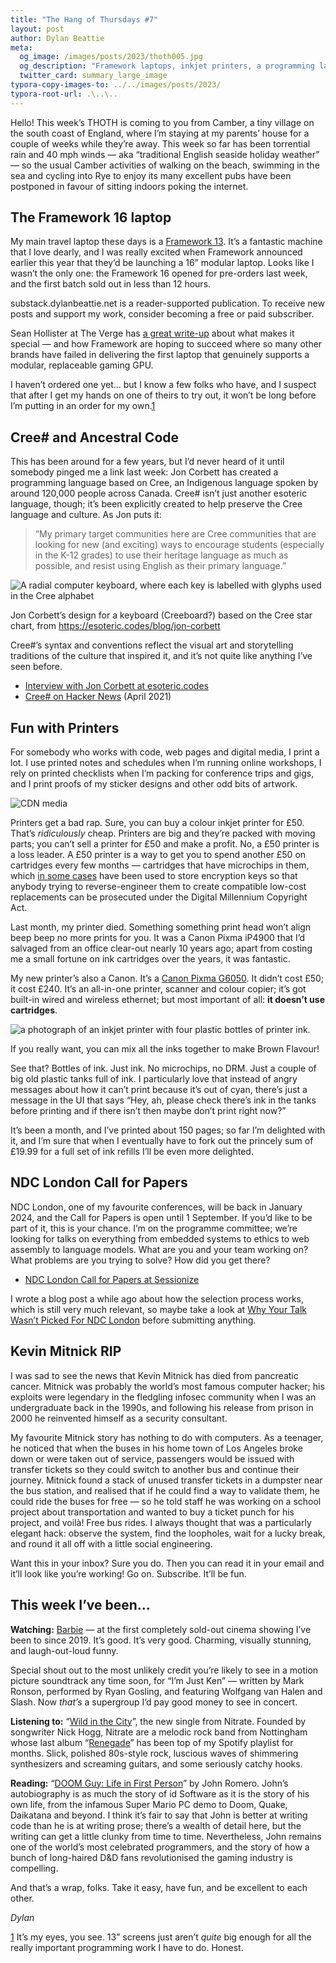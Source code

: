 ```yaml
---
title: "The Hang of Thursdays #7"
layout: post
author: Dylan Beattie
meta:
  og_image: /images/posts/2023/thoth005.jpg
  og_description: "Framework laptops, inkjet printers, a programming language based on Cree, the NDC London Call for Papers, and the story of Kevin Mitnick's first hack."
  twitter_card: summary_large_image
typora-copy-images-to: ../../images/posts/2023/
typora-root-url: .\..\..
---
```


Hello! This week’s THOTH is coming to you from Camber, a tiny village on the south coast of England, where I’m staying at my parents’ house for a couple of weeks while they’re away. This week so far has been torrential rain and 40 mph winds — aka “traditional English seaside holiday weather” — so the usual Camber activities of walking on the beach, swimming in the sea and cycling into Rye to enjoy its many excellent pubs have been postponed in favour of sitting indoors poking the internet.

## The Framework 16 laptop

My main travel laptop these days is a [Framework 13](https://frame.work/gb/en). It’s a fantastic machine that I love dearly, and I was really excited when Framework announced earlier this year that they’d be launching a 16” modular laptop. Looks like I wasn’t the only one: the Framework 16 opened for pre-orders last week, and the first batch sold out in less than 12 hours.

substack.dylanbeattie.net is a reader-supported publication. To receive new posts and support my work, consider becoming a free or paid subscriber.

Sean Hollister at The Verge has [a great write-up](https://www.theverge.com/22665800/framework-laptop-16-hands-on-preview-modular-gaming-laptop) about what makes it special — and how Framework are hoping to succeed where so many other brands have failed in delivering the first laptop that genuinely supports a modular, replaceable gaming GPU.

I haven’t ordered one yet… but I know a few folks who have, and I suspect that after I get my hands on one of theirs to try out, it won’t be long before I’m putting in an order for my own.[1](#footnote-1)

## Cree# and Ancestral Code

This has been around for a few years, but I’d never heard of it until somebody pinged me a link last week: Jon Corbett has created a programming language based on Cree, an Indigenous language spoken by around 120,000 people across Canada. Cree# isn’t just another esoteric language, though; it’s been explicitly created to help preserve the Cree language and culture. As Jon puts it:

> “My primary target communities here are Cree communities that are looking for new (and exciting) ways to encourage students (especially in the K-12 grades) to use their heritage language as much as possible, and resist using English as their primary language.”

![A radial computer keyboard, where each key is labelled with glyphs used in the Cree alphabet](/images/posts/2023/https%3A%2F%2Fsubstack-post-media.s3.amazonaws.com%2Fpublic%2Fimages%2F92d7e97a-d41d-446c-b8b6-20b6797603c7_839x830.jpeg)

Jon Corbett’s design for a keyboard (Creeboard?) based on the Cree star chart, from https://esoteric.codes/blog/jon-corbett

Cree#’s syntax and conventions reflect the visual art and storytelling traditions of the culture that inspired it, and it’s not quite like anything I’ve seen before.

- [Interview with Jon Corbett at esoteric.codes](https://esoteric.codes/blog/jon-corbett)
- [Cree# on Hacker News](https://news.ycombinator.com/item?id=26771369) (April 2021)

## Fun with Printers

For somebody who works with code, web pages and digital media, I print a lot. I use printed notes and schedules when I’m running online workshops, I rely on printed checklists when I’m packing for conference trips and gigs, and I print proofs of my sticker designs and other odd bits of artwork.

![CDN media](/images/posts/2023/https%3A%2F%2Fsubstack-post-media.s3.amazonaws.com%2Fpublic%2Fimages%2F3d4bca3e-4b4f-422e-adc1-bc27da88a6e9_1000x1034.jpeg)

Printers get a bad rap. Sure, you can buy a colour inkjet printer for £50. That’s *ridiculously* cheap. Printers are big and they’re packed with moving parts; you can’t sell a printer for £50 and make a profit. No, a £50 printer is a loss leader. A £50 printer is a way to get you to spend another £50 on cartridges every few months — cartridges that have microchips in them, which [in some cases](https://www.cnet.com/tech/services-and-software/lexmark-invokes-dmca-in-toner-suit/) have been used to store encryption keys so that anybody trying to reverse-engineer them to create compatible low-cost replacements can be prosecuted under the Digital Millennium Copyright Act.

Last month, my printer died. Something something print head won’t align beep beep no more prints for you. It was a Canon Pixma iP4900 that I’d salvaged from an office clear-out nearly 10 years ago; apart from costing me a small fortune on ink cartridges over the years, it was fantastic. 

My new printer’s also a Canon. It’s a [Canon Pixma G6050](https://www.canon.co.uk/printers/pixma-g6050/). It didn’t cost £50; it cost £240. It’s an all-in-one printer, scanner and colour copier; it’s got built-in wired and wireless ethernet; but most important of all: **it doesn’t use cartridges**.

![a photograph of an inkjet printer with four plastic bottles of printer ink.](/images/posts/2023/https%3A%2F%2Fsubstack-post-media.s3.amazonaws.com%2Fpublic%2Fimages%2F4f6b4b34-9942-472d-941c-c63154ceae91_2028x1576.jpeg)

If you really want, you can mix all the inks together to make Brown Flavour!

See that? Bottles of ink. Just ink. No microchips, no DRM. Just a couple of big old plastic tanks full of ink. I particularly love that instead of angry messages about how it can’t print because it’s out of cyan, there’s just a message in the UI that says “Hey, ah, please check there’s ink in the tanks before printing and if there isn’t then maybe don’t print right now?”

It’s been a month, and I’ve printed about 150 pages; so far I’m delighted with it, and I’m sure that when I eventually have to fork out the princely sum of £19.99 for a full set of ink refills I’ll be even more delighted. 

## NDC London Call for Papers

NDC London, one of my favourite conferences, will be back in January 2024, and the Call for Papers is open until 1 September. If you’d like to be part of it, this is your chance. I’m on the programme committee; we’re looking for talks on everything from embedded systems to ethics to web assembly to language models. What are you and your team working on? What problems are you trying to solve? How did you get there?

- [NDC London Call for Papers at Sessionize](https://sessionize.com/ndc-london-2024/)

I wrote a blog post a while ago about how the selection process works, which is still very much relevant, so maybe take a look at [Why Your Talk Wasn’t Picked For NDC London](https://dylanbeattie.net/2017/10/17/why-you-werent-picked-for-ndc-london.html) before submitting anything.

## Kevin Mitnick RIP

I was sad to see the news that Kevin Mitnick has died from pancreatic cancer. Mitnick was probably the world’s most famous computer hacker; his exploits were legendary in the fledgling infosec community when I was an undergraduate back in the 1990s, and following his release from prison in 2000 he reinvented himself as a security consultant.

My favourite Mitnick story has nothing to do with computers. As a teenager, he noticed that when the buses in his home town of Los Angeles broke down or were taken out of service, passengers would be issued with transfer tickets so they could switch to another bus and continue their journey. Mitnick found a stack of unused transfer tickets in a dumpster near the bus station, and realised that if he could find a way to validate them, he could ride the buses for free — so he told staff he was working on a school project about transportation and wanted to buy a ticket punch for his project, and voilà! Free bus rides. I always thought that was a particularly elegant hack: observe the system, find the loopholes, wait for a lucky break, and round it all off with a little social engineering.

Want this in your inbox? Sure you do. Then you can read it in your email and it’ll look like you’re working! Go on. Subscribe. It’ll be fun.

## This week I’ve been…

**Watching:** [Barbie](https://www.imdb.com/title/tt1517268/) — at the first completely sold-out cinema showing I’ve been to since 2019. It’s good. It’s very good. Charming, visually stunning, and laugh-out-loud funny.

Special shout out to the most unlikely credit you’re likely to see in a motion picture soundtrack any time soon, for “I’m Just Ken” — written by Mark Ronson, performed by Ryan Gosling, and featuring Wolfgang van Halen and Slash. Now *that’s* a supergroup I’d pay good money to see in concert.

**Listening to:** “[Wild in the City](https://www.youtube.com/watch?v=4tBF7x0d1CY)”, the new single from Nitrate. Founded by songwriter Nick Hogg, Nitrate are a melodic rock band from Nottingham whose last album “[Renegade](https://open.spotify.com/album/3rUgNcaIBXsF73ZWsWCn7A)” has been top of my Spotify playlist for months. Slick, polished 80s-style rock, luscious waves of shimmering synthesizers and screaming guitars, and some seriously catchy hooks. 

**Reading:** “[DOOM Guy: Life in First Person](https://www.youtube.com/watch?v=k59iTTdt6G4)” by John Romero. John’s autobiography is as much the story of id Software as it is the story of his own life, from the infamous Super Mario PC demo to Doom, Quake, Daikatana and beyond. I think it’s fair to say that John is better at writing code than he is at writing prose; there’s a wealth of detail here, but the writing can get a little clunky from time to time. Nevertheless, John remains one of the world’s most celebrated programmers, and the story of how a bunch of long-haired D&D fans revolutionised the gaming industry is compelling.

And that’s a wrap, folks. Take it easy, have fun, and be excellent to each other.

*Dylan*

[1](#footnote-anchor-1) It’s my eyes, you see. 13” screens just aren’t *quite* big enough for all the really important programming work I have to do. Honest.